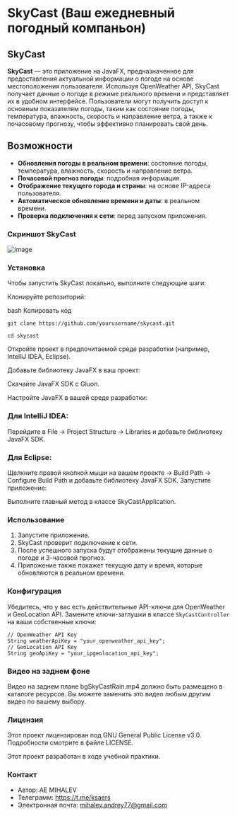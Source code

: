# SkyCast (Ваш ежедневный погодный компаньон)

## SkyCast

**SkyCast** — это приложение на JavaFX, предназначенное для предоставления актуальной информации о погоде на основе местоположения пользователя. Используя OpenWeather API, SkyCast получает данные о погоде в режиме реального времени и представляет их в удобном интерфейсе. Пользователи могут получить доступ к основным показателям погоды, таким как состояние погоды, температура, влажность, скорость и направление ветра, а также к почасовому прогнозу, чтобы эффективно планировать свой день.

## Возможности

- **Обновления погоды в реальном времени**: состояние погоды, температура, влажность, скорость и направление ветра.
- **Почасовой прогноз погоды**: подробная информация.
- **Отображение текущего города и страны**: на основе IP-адреса пользователя.
- **Автоматическое обновление времени и даты**: в реальном времени.
- **Проверка подключения к сети**: перед запуском приложения.


### Скриншот SkyCast
![image](https://github.com/Ksaers/SkyCast/assets/61120576/45c881cc-6b42-4190-8ed7-e2a130f02518)

### Установка
Чтобы запустить SkyCast локально, выполните следующие шаги:

Клонируйте репозиторий:

bash
Копировать код
```
git clone https://github.com/yourusername/skycast.git
```
```
cd skycast
```
Откройте проект в предпочитаемой среде разработки (например, IntelliJ IDEA, Eclipse).

Добавьте библиотеку JavaFX в ваш проект:

Скачайте JavaFX SDK с Gluon.

Настройте JavaFX в вашей среде разработки:

### Для IntelliJ IDEA:

Перейдите в File -> Project Structure -> Libraries и добавьте библиотеку JavaFX SDK.

### Для Eclipse:

Щелкните правой кнопкой мыши на вашем проекте -> Build Path -> Configure Build Path и добавьте библиотеку JavaFX SDK.
Запустите приложение:

Выполните главный метод в классе SkyCastApplication.
### Использование

1. Запустите приложение.
2. SkyCast проверит подключение к сети.
3. После успешного запуска будут отображены текущие данные о погоде и 3-часовой прогноз.
4. Приложение также покажет текущую дату и время, которые обновляются в реальном времени.

### Конфигурация

Убедитесь, что у вас есть действительные API-ключи для OpenWeather и GeoLocation API. Замените ключи-заглушки в классе `SkyCastController` на ваши собственные ключи:

```
// OpenWeather API Key
String weatherApiKey = "your_openweather_api_key";
// GeoLocation API Key
String geoApiKey = "your_ipgeolocation_api_key";
```

### Видео на заднем фоне
Видео на заднем плане bgSkyCastRain.mp4 должно быть размещено в каталоге ресурсов. Вы можете заменить это видео любым другим видео по вашему выбору.

### Лицензия
Этот проект лицензирован под GNU General Public License v3.0. Подробности смотрите в файле LICENSE.

Этот проект разработан в ходе учебной практики.

### Контакт
- Автор: AE MIHALEV
- Телеграмм: https://t.me/ksaers
- Электронная почта: mihalev.andrey77@gmail.com






